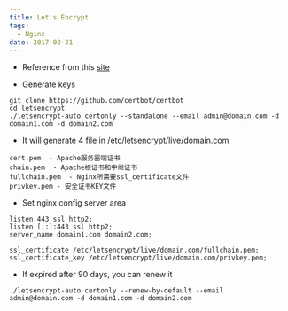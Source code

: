 ```yaml
---
title: Let's Encrypt
tags:
  - Nginx
date: 2017-02-21
---
```


- Reference from this [site](http://www.laozuo.org/7676.html)

- Generate keys
```
git clone https://github.com/certbot/certbot
cd letsencrypt
./letsencrypt-auto certonly --standalone --email admin@domain.com -d domain1.com -d domain2.com
```

<!-- more -->

- It will generate 4 file in /etc/letsencrypt/live/domain.com
```
cert.pem  - Apache服务器端证书
chain.pem  - Apache根证书和中继证书
fullchain.pem  - Nginx所需要ssl_certificate文件
privkey.pem - 安全证书KEY文件
```

- Set nginx config server area
```
listen 443 ssl http2;
listen [::]:443 ssl http2;
server_name domain1.com domain2.com;

ssl_certificate /etc/letsencrypt/live/domain.com/fullchain.pem;
ssl_certificate_key /etc/letsencrypt/live/domain.com/privkey.pem;
```

- If expired after 90 days, you can renew it
```
./letsencrypt-auto certonly --renew-by-default --email admin@domain.com -d domain1.com -d domain2.com
```